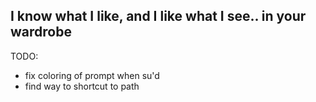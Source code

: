 I know what I like, and I like what I see.. in your wardrobe
---
TODO:
- fix coloring of prompt when su'd
- find way to shortcut to path